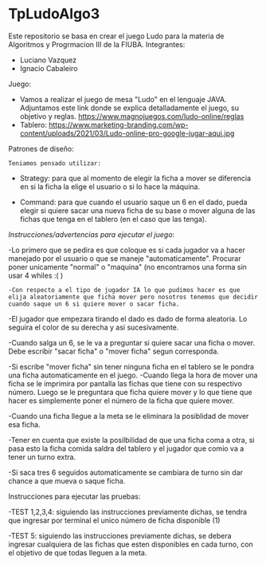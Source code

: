 # TpLudoAlgo3
Este repositorio se basa en crear el juego Ludo para la materia de Algoritmos y Progrmacion III de la FIUBA.
Integrantes: 
- Luciano Vazquez
- Ignacio Cabaleiro


Juego: 

- Vamos a realizar el juego de mesa "Ludo" en el lenguaje JAVA.
  Adjuntamos este link donde se explica detalladamente el juego, su objetivo y reglas.
  https://www.magnojuegos.com/ludo-online/reglas
- Tablero: https://www.marketing-branding.com/wp-content/uploads/2021/03/Ludo-online-pro-google-jugar-aqui.jpg



Patrones de diseño:

    Teniamos pensado utilizar:
    
  - Strategy: para que al momento de elegir la ficha a mover se diferencia en si la ficha la elige el usuario o si lo hace la máquina.
  
  - Command: para que cuando el usuario saque un 6 en el dado, pueda elegir si quiere sacar una nueva ficha de su base o mover alguna de las fichas que tenga en el           tablero (en el caso que las tenga).


*_Instrucciones/advertencias para ejecutar el juego_*:
  
  -Lo primero que se pedira es que coloque es si cada jugador va a hacer manejado por el usuario o que se maneje "automaticamente". Procurar poner unicamente "normal" o "maquina" (no encontramos una forma sin usar 4 whiles :( ) 
  
    -Con respecto a el tipo de jugador IA lo que pudimos hacer es que elija aleatoriamente que ficha mover pero nosotros tenemos que decidir cuando saque un 6 si quiere mover o sacar ficha.
    
  -El jugador que empezara tirando el dado es dado de forma aleatoria. Lo seguira el color de su derecha y asi sucesivamente.
  
  -Cuando salga un 6, se le va a preguntar si quiere sacar una ficha o mover. Debe escribir "sacar ficha" o "mover ficha" segun corresponda.
  
  -Si escribe "mover ficha" sin tener ninguna ficha en el tablero se le pondra una ficha automaticamente en el juego.
  -Cuando llega la hora de mover una ficha se le imprimira por pantalla las fichas que tiene con su respectivo número. Luego se le preguntara que ficha quiere mover y  lo que tiene que hacer es simplemente poner el número de la ficha que quiere mover.
  
  -Cuando una ficha llegue a la meta se le eliminara la posiblidad de mover esa ficha.
  
  -Tener en cuenta que existe la posilbilidad de que una ficha coma a otra, si pasa esto la ficha comida saldra del tablero y el jugador que comio va a tener un turno extra.
  
  -Si saca tres 6 seguidos automaticamente se cambiara de turno sin dar chance a que mueva o saque ficha.
  


Instrucciones para ejecutar las pruebas: 

-TEST 1,2,3,4: siguiendo las instrucciones previamente dichas, se tendra que ingresar por terminal el unico número de ficha disponible (1)

-TEST 5: siguiendo las instrucciones previamente dichas, se debera ingresar cualquiera de las fichas que esten disponibles en cada turno, con el objetivo de que todas lleguen a la meta.

  
